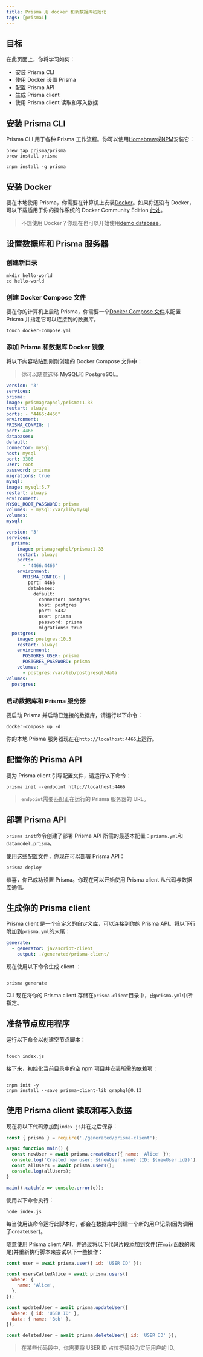 ```yaml
---
title: Prisma 用 docker 和新数据库初始化
tags: [prisma1]
---
```


## 目标

在此页面上，你将学习如何：

- 安装 Prisma CLI
- 使用 Docker 设置 Prisma
- 配置 Prisma API
- 生成 Prisma client
- 使用 Prisma client 读取和写入数据

<!--truncate-->

## 安装 Prisma CLI

Prisma CLI 用于各种 Prisma 工作流程。你可以使用[Homebrew](https://brew.sh/)或[NPM](https://www.npmjs.com/)安装它：

```
brew tap prisma/prisma
brew install prisma

```

```
cnpm install -g prisma
```

## 安装 Docker

要在本地使用 Prisma，你需要在计算机上安装[Docker](https://www.docker.com)。如果你还没有 Docker，可以下载适用于你的操作系统的 Docker Community Edition [此处](https://www.docker.com/community-edition)。

> 不想使用 Docker？你现在也可以开始使用[demo database](https://prisma.1wire.com/docs)。

## 设置数据库和 Prisma 服务器

### 创建新目录

```
mkdir hello-world
cd hello-world

```

### 创建 Docker Compose 文件

要在你的计算机上启动 Prisma，你需要一个[Docker Compose 文件](https://docs.docker.com/compose/compose-file/)来配置 Prisma 并指定它可以连接到的数据库。

```
touch docker-compose.yml
```

### 添加 Prisma 和数据库 Docker 镜像

将以下内容粘贴到刚刚创建的 Docker Compose 文件中：

> 你可以随意选择 **MySQL**和 **PostgreSQL**。

```yaml
version: '3'
services:
prisma:
image: prismagraphql/prisma:1.33
restart: always
ports: - "4466:4466"
environment:
PRISMA_CONFIG: |
port: 4466
databases:
default:
connector: mysql
host: mysql
port: 3306
user: root
password: prisma
migrations: true
mysql:
image: mysql:5.7
restart: always
environment:
MYSQL_ROOT_PASSWORD: prisma
volumes: - mysql:/var/lib/mysql
volumes:
mysql:
```

```yaml
version: '3'
services:
  prisma:
    image: prismagraphql/prisma:1.33
    restart: always
    ports:
      - '4466:4466'
    environment:
      PRISMA_CONFIG: |
        port: 4466
        databases:
          default:
            connector: postgres
            host: postgres
            port: 5432
            user: prisma
            password: prisma
            migrations: true
  postgres:
    image: postgres:10.5
    restart: always
    environment:
      POSTGRES_USER: prisma
      POSTGRES_PASSWORD: prisma
    volumes:
      - postgres:/var/lib/postgresql/data
volumes:
  postgres:
```

### 启动数据库和 Prisma 服务器

要启动 Prisma 并启动已连接的数据库，请运行以下命令：

```
docker-compose up -d

```

你的本地 Prisma 服务器现在在`http://localhost:4466`上运行。

## 配置你的 Prisma API

要为 Prisma client 引导配置文件，请运行以下命令：

```
prisma init --endpoint http://localhost:4466
```

> `endpoint`需要匹配正在运行的 Prisma 服务器的 URL。

## 部署 Prisma API

`prisma init`命令创建了部署 Prisma API 所需的最基本配置：`prisma.yml`和`datamodel.prisma`。

使用这些配置文件，你现在可以部署 Prisma API：

```
prisma deploy

```

恭喜，你已成功设置 Prisma。你现在可以开始使用 Prisma client 从代码与数据库通信。

## 生成你的 Prisma client

Prisma client 是一个自定义的自定义库，可以连接到你的 Prisma API。将以下行附加到`prisma.yml`的末尾：

```yaml
generate:
  - generator: javascript-client
    output: ./generated/prisma-client/
```

现在使用以下命令生成 client ：

```

prisma generate

```

CLI 现在将你的 Prisma client 存储在`prisma.client`目录中，由`prisma.yml`中所指定。

## 准备节点应用程序

运行以下命令以创建空节点脚本：

```

touch index.js

```

接下来，初始化当前目录中的空 npm 项目并安装所需的依赖项：

```

cnpm init -y
cnpm install --save prisma-client-lib graphql@0.13

```

## 使用 Prisma client 读取和写入数据

现在将以下代码添加到`index.js`并在之后保存：

```javascript
const { prisma } = require('./generated/prisma-client');

async function main() {
  const newUser = await prisma.createUser({ name: 'Alice' });
  console.log('Created new user: ${newUser.name} (ID: ${newUser.id})');
  const allUsers = await prisma.users();
  console.log(allUsers);
}

main().catch(e => console.error(e));
```

使用以下命令执行：

```
node index.js

```

每当使用该命令运行此脚本时，都会在数据库中创建一个新的用户记录(因为调用了`createUser`)。

随意使用 Prisma client API，并通过将以下代码片段添加到文件(在`main`函数的末尾)并重新执行脚本来尝试以下一些操作：

```javascript
const user = await prisma.user({ id: 'USER ID' });
```

```javascript
const usersCalledAlice = await prisma.users({
  where: {
    name: 'Alice',
  },
});
```

```javascript
const updatedUser = await prisma.updateUser({
  where: { id: 'USER ID' },
  data: { name: 'Bob' },
});
```

```javascript
const deletedUser = await prisma.deleteUser({ id: 'USER ID' });
```

> 在某些代码段中，你需要将 USER ID 占位符替换为实际用户的 ID。
